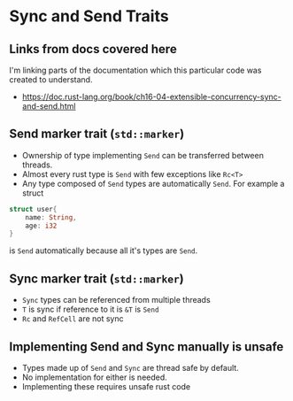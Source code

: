 # Sync and Send Traits

## Links from docs covered here

I'm linking parts of the documentation which this particular code was created to understand.

- <https://doc.rust-lang.org/book/ch16-04-extensible-concurrency-sync-and-send.html>

## Send marker trait (`std::marker`)

- Ownership of type implementing `Send` can be transferred between threads.
- Almost every rust type is `Send` with few exceptions like `Rc<T>`
- Any type composed of `Send` types are automatically `Send`. For example a struct

```rust
struct user{
    name: String,
    age: i32
}
```

is `Send` automatically because all it's types are `Send`.

## Sync marker trait (`std::marker`)

- `Sync` types can be referenced from multiple threads
- `T` is sync if reference to it is `&T` is `Send`
- `Rc` and `RefCell` are not sync

## Implementing Send and Sync manually is unsafe

- Types made up of `Send` and `Sync` are thread safe by default.
- No implementation for either is needed.
- Implementing these requires unsafe rust code
